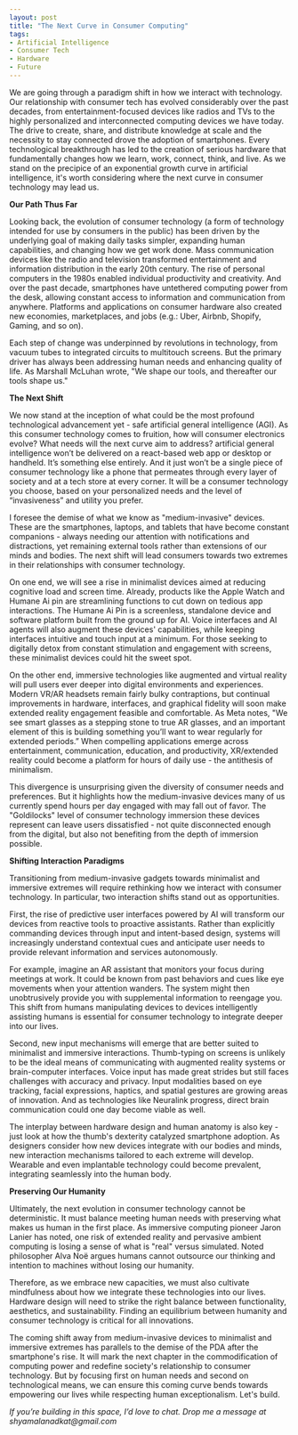 ```yaml
---
layout: post
title: "The Next Curve in Consumer Computing"
tags:
- Artificial Intelligence
- Consumer Tech
- Hardware
- Future
---
```


We are going through a paradigm shift in how we interact with technology. Our relationship with consumer tech has evolved considerably over the past decades, from entertainment-focused devices like radios and TVs to the highly personalized and interconnected computing devices we have today. The drive to create, share, and distribute knowledge at scale and the necessity to stay connected drove the adoption of smartphones. Every technological breakthrough has led to the creation of serious hardware that fundamentally changes how we learn, work, connect, think, and live. As we stand on the precipice of an exponential growth curve in artificial intelligence, it's worth considering where the next curve in consumer technology may lead us. 


**Our Path Thus Far**


Looking back, the evolution of consumer technology (a form of technology intended for use by consumers in the public) has been driven by the underlying goal of making daily tasks simpler, expanding human capabilities, and changing how we get work done. Mass communication devices like the radio and television transformed entertainment and information distribution in the early 20th century. The rise of personal computers in the 1980s enabled individual productivity and creativity. And over the past decade, smartphones have untethered computing power from the desk, allowing constant access to information and communication from anywhere. Platforms and applications on consumer hardware also created new economies, marketplaces, and jobs (e.g.: Uber, Airbnb, Shopify, Gaming, and so on).


Each step of change was underpinned by revolutions in technology, from vacuum tubes to integrated circuits to multitouch screens. But the primary driver has always been addressing human needs and enhancing quality of life. As Marshall McLuhan wrote, "We shape our tools, and thereafter our tools shape us."


**The Next Shift**


We now stand at the inception of what could be the most profound technological advancement yet - safe artificial general intelligence (AGI). As this consumer technology comes to fruition, how will consumer electronics evolve? What needs will the next curve aim to address? artificial general intelligence won’t be delivered on a react-based web app or desktop or handheld. It’s something else entirely. And it just won’t be a single piece of consumer technology like a phone that permeates through every layer of society and at a tech store at every corner. It will be a consumer technology you choose, based on your personalized needs and the level of “invasiveness” and utility you prefer.


I foresee the demise of what we know as "medium-invasive" devices. These are the smartphones, laptops, and tablets that have become constant companions - always needing our attention with notifications and distractions, yet remaining external tools rather than extensions of our minds and bodies. The next shift will lead consumers towards two extremes in their relationships with consumer technology.


On one end, we will see a rise in minimalist devices aimed at reducing cognitive load and screen time. Already, products like the Apple Watch and Humane Ai pin are streamlining functions to cut down on tedious app interactions. The Humane Ai Pin is a screenless, standalone device and software platform built from the ground up for AI. Voice interfaces and AI agents will also augment these devices' capabilities, while keeping interfaces intuitive and touch input at a minimum. For those seeking to digitally detox from constant stimulation and engagement with screens, these minimalist devices could hit the sweet spot.


On the other end, immersive technologies like augmented and virtual reality will pull users ever deeper into digital environments and experiences. Modern VR/AR headsets remain fairly bulky contraptions, but continual improvements in hardware, interfaces, and graphical fidelity will soon make extended reality engagement feasible and comfortable. As Meta notes, "We see smart glasses as a stepping stone to true AR glasses, and an important element of this is building something you’ll want to wear regularly for extended periods.” When compelling applications emerge across entertainment, communication, education, and productivity, XR/extended reality could become a platform for hours of daily use - the antithesis of minimalism.


This divergence is unsurprising given the diversity of consumer needs and preferences. But it highlights how the medium-invasive devices many of us currently spend hours per day engaged with may fall out of favor. The "Goldilocks" level of consumer technology immersion these devices represent can leave users dissatisfied - not quite disconnected enough from the digital, but also not benefiting from the depth of immersion possible.


**Shifting Interaction Paradigms**


Transitioning from medium-invasive gadgets towards minimalist and immersive extremes will require rethinking how we interact with consumer technology. In particular, two interaction shifts stand out as opportunities.


First, the rise of predictive user interfaces powered by AI will transform our devices from reactive tools to proactive assistants. Rather than explicitly commanding devices through input and intent-based design, systems will increasingly understand contextual cues and anticipate user needs to provide relevant information and services autonomously.


For example, imagine an AR assistant that monitors your focus during meetings at work. It could be known from past behaviors and cues like eye movements when your attention wanders. The system might then unobtrusively provide you with supplemental information to reengage you. This shift from humans manipulating devices to devices intelligently assisting humans is essential for consumer technology to integrate deeper into our lives.


Second, new input mechanisms will emerge that are better suited to minimalist and immersive interactions. Thumb-typing on screens is unlikely to be the ideal means of communicating with augmented reality systems or brain-computer interfaces. Voice input has made great strides but still faces challenges with accuracy and privacy. Input modalities based on eye tracking, facial expressions, haptics, and spatial gestures are growing areas of innovation. And as technologies like Neuralink progress, direct brain communication could one day become viable as well.


The interplay between hardware design and human anatomy is also key - just look at how the thumb's dexterity catalyzed smartphone adoption. As designers consider how new devices integrate with our bodies and minds, new interaction mechanisms tailored to each extreme will develop. Wearable and even implantable technology could become prevalent, integrating seamlessly into the human body.


**Preserving Our Humanity**


Ultimately, the next evolution in consumer technology cannot be deterministic. It must balance meeting human needs with preserving what makes us human in the first place.
As immersive computing pioneer Jaron Lanier has noted, one risk of extended reality and pervasive ambient computing is losing a sense of what is "real" versus simulated. Noted philosopher Alva Noë argues humans cannot outsource our thinking and intention to machines without losing our humanity.

Therefore, as we embrace new capacities, we must also cultivate mindfulness about how we integrate these technologies into our lives. Hardware design will need to strike the right balance between functionality, aesthetics, and sustainability. Finding an equilibrium between humanity and consumer technology is critical for all innovations.

The coming shift away from medium-invasive devices to minimalist and immersive extremes has parallels to the demise of the PDA after the smartphone's rise. It will mark the next chapter in the commodification of computing power and redefine society's relationship to consumer technology. But by focusing first on human needs and second on technological means, we can ensure this coming curve bends towards empowering our lives while respecting human exceptionalism. Let's build. 

_If you’re building in this space, I’d love to chat. Drop me a message at shyamalanadkat@gmail.com_



